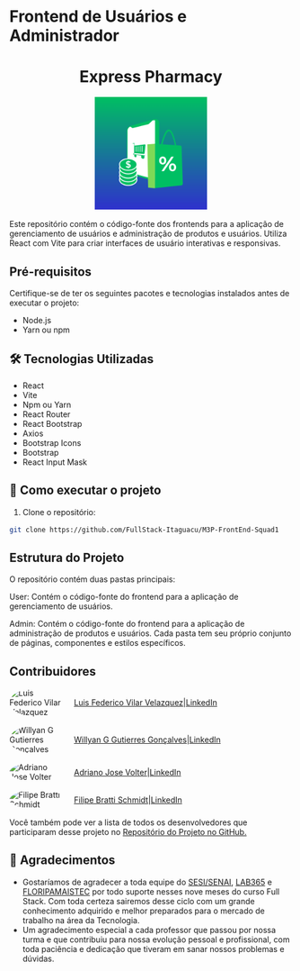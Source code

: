 # Frontend de Usuários e Administrador

<h1 align="center">Express Pharmacy </h1>

<p align="center">
  <img src="Admin/public/logo1.png" alt="Logo" width="200" height="200">
</p>

Este repositório contém o código-fonte dos frontends para a aplicação de gerenciamento de usuários e administração de produtos e usuários. Utiliza React com Vite para criar interfaces de usuário interativas e responsivas.

## Pré-requisitos

Certifique-se de ter os seguintes pacotes e tecnologias instalados antes de executar o projeto:

- Node.js
- Yarn ou npm

## 🛠️ Tecnologias Utilizadas

- React
- Vite
- Npm ou Yarn
- React Router
- React Bootstrap
- Axios
- Bootstrap Icons
- Bootstrap
- React Input Mask

## 🔧 Como executar o projeto

1. Clone o repositório:

```bash
git clone https://github.com/FullStack-Itaguacu/M3P-FrontEnd-Squad1

```


## Estrutura do Projeto
O repositório contém duas pastas principais:

User: Contém o código-fonte do frontend para a aplicação de gerenciamento de usuários.

Admin: Contém o código-fonte do frontend para a aplicação de administração de produtos e usuários.
Cada pasta tem seu próprio conjunto de páginas, componentes e estilos específicos.

## Contribuidores

<div style="display: flex; align-items: center; margin-bottom: 15px;">
  <img src="https://avatars.githubusercontent.com/Luis-Vilar" width="100" style="border-radius: 50%;" alt="Luis Federico Vilar Velazquez"> 
  <a href="https://github.com/Luis-Vilar" style="margin-left: 15px;">Luis Federico Vilar Velazquez</a> | <a href="https://www.linkedin.com/in/luis-vilar/">LinkedIn</a>
</div>
<div style="display: flex; align-items: center; margin-bottom: 15px;">
  <img src="https://avatars.githubusercontent.com/wgeovanni" width="100" style="border-radius: 50%;" alt="Willyan G Gutierres Gonçalves">
  <a href="https://github.com/wgeovanni" style="margin-left: 15px;">Willyan G Gutierres Gonçalves</a> | <a href="https://www.linkedin.com/in/willyan-geovanni/">LinkedIn</a>
</div>
<div style="display: flex; align-items: center; margin-bottom: 15px;">
  <img src="https://avatars.githubusercontent.com/AdrianoVolter" width="100" style="border-radius: 50%;" alt="Adriano Jose Volter">
  <a href="https://github.com/AdrianoVolter" style="margin-left: 15px;">Adriano Jose Volter</a> | <a href="https://www.linkedin.com/in/adrianovolter/">LinkedIn</a>
</div>
<div style="display: flex; align-items: center; margin-bottom: 15px;">
  <img src="https://avatars.githubusercontent.com/filipebratti" width="100" style="border-radius: 50%;" alt="Filipe Bratti Schmidt">
  <a href="https://github.com/filipebratti" style="margin-left: 15px;">Filipe Bratti Schmidt</a> | <a href="https://www.linkedin.com/in/filipe-bratti-schmidt-408a925b/">LinkedIn</a>
</div>

Você também pode ver a lista de todos os desenvolvedores que participaram desse projeto no [Repositório do Projeto no GitHub.](https://github.com/FullStack-Itaguacu/M3P-BackEnd-Squad1)

## 🎁 Agradecimentos

- Gostaríamos de agradecer a toda equipe do [SESI/SENAI](https://cursos.sesisenai.org.br/ "Site do SESI/SENAI"), [LAB365](https://lab365.tech/ "Site do LAB365") e [FLORIPAMAISTEC](https://floripamaistec.pmf.sc.gov.br/ "Site do floripamaistec") por todo suporte nesses nove meses do curso Full Stack. Com toda certeza sairemos desse ciclo com um grande conhecimento adquirido e melhor preparados para o mercado de trabalho na área da Tecnologia.
- Um agradecimento especial a cada professor que passou por nossa turma e que contribuiu para nossa evolução pessoal e profissional, com toda paciência e dedicação que tiveram em sanar nossos problemas e dúvidas.
